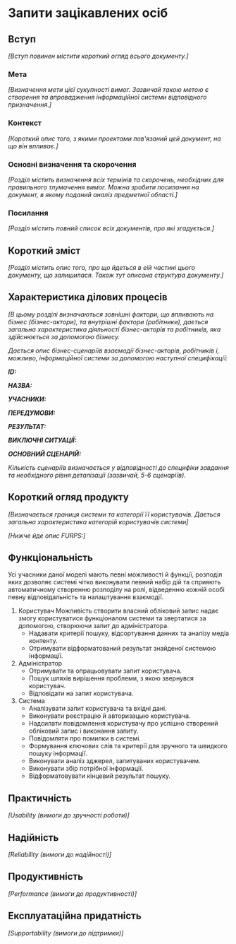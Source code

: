 # Запити зацікавлених осіб

## Вступ

*[Вступ повинен містити короткий огляд всього документу.]*

### Мета 

*[Визначення мети цієї сукупності вимог. Зазвичай такою метою є створення та впровадження 
 інформаційної системи відповідного призначення.]*

### Контекст

*[Короткий опис того, з якими проектами пов'язаний цей документ, на що він впливає.]*


### Основні визначення та скорочення

*[Розділ містить визначення всіх термінів та скорочень, необхідних для правильного
тлумачення вимог. Можна зробити посилання на документ, в якому поданий аналіз предметної області.]*


### Посилання

*[Розділ містить повний список всіх документів, про які згадується.]*


## Короткий зміст

*[Розділ містить опис того, про що йдеться в еій частині цього документу, що залишилася. 
Також тут описана структура документу.]*

## Характеристика ділових процесів

*[В цьому розділі визначаються зовнішні фактори, що впливають на бізнес (бізнес-актори), 
та внутрішні фактори (робітники), дається загальна характеристика діяльності бізнес-акторів 
та робітників, яка здійснюється за допомогою бізнесу.*

*Дається опис бізнес-сценаріїв взаємодії бізнес-акторів, робітників і, можливо, інформаційної системи за допомогою наступної
специфікації:*

   
***ID:***
    
***НАЗВА:***
    
***УЧАСНИКИ:***

***ПЕРЕДУМОВИ:***

***РЕЗУЛЬТАТ:***

***ВИКЛЮЧНІ СИТУАЦІЇ:***

***ОСНОВНИЙ СЦЕНАРІЙ:***

*Кількість сценаріїв визначається у відповідності до специфіки завдання та необхідного 
рівня деталізації (зазвичай, 5-6 сценаріїв).*

## Короткий огляд продукту

*[Визначається границя системи та категорії її користувачів. Дається загальна характеристика категорій користувачів
системи]*

*[Нижче йде опис FURPS:]*


## Функціональність

Усі учасники даної моделі мають певні можливості й функції, розподіл яких дозволяє системі чітко виконувати певний набір дій та сприяють автоматичному створенню розподілу на ролі, відведенню кожній особі певну відповідальність та налаштування взаємодії.

1. Користувач
      Можливість створити власний обліковий запис надає змогу користуватися функціоналом системи та звертатися за допомогою, створюючи запит до адміністратора.
    * Надавати критерії пошуку, відсортування данних та аналізу медіа контенту.
    * Отримувати відформатований результат знайденої системою інформації.
2. Адміністратор
    * Отримувати та опрацьовувати запит користувача.
    * Пошук шляхів вирішення проблеми, з якою звернувся користувач.
    * Відповідати на запит користувача.
3. Система
    * Аналізувати запит користувача та вхідні дані.
    * Виконувати реєстрацію й авторизацыю користувача.
    * Надсилати повідомлення користувачу про успішно створений обліковий запис і виконання запиту.
    * Повідомляти про помилки в системі.
    * Формування ключових слів та критерії для зручного та швидкого пошуку інформації.
    * Виконувати аналіз зджерел, запитуваних користувачем.
    * Виконувати збір потрібної інформації.
    * Відформатовувати кінцевий результат пошуку.

## Практичність

*[Usability (вимоги до зручності роботи)]*

## Надійність

*[Reliability (вимоги до надійності)]*

## Продуктивність

*[Performance (вимоги до продуктивності)]*

## Експлуатаційна придатність

*[Supportability (вимоги до підтримки)]*
